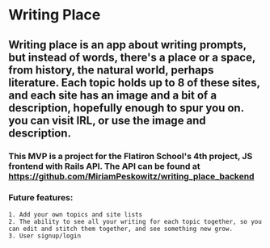 # Writing Place 

## Writing place is an app about writing prompts, but instead of words, there's a place or a space, from history, the natural world, perhaps literature. Each topic holds up to 8 of these sites, and each site has an image and a bit of a description, hopefully enough to spur you on. you can visit IRL, or use the image and description. 


### This MVP is a project for the Flatiron School's 4th project, JS frontend with Rails API. The API can be found at https://github.com/MiriamPeskowitz/writing_place_backend


### Future features: 


	1. Add your own topics and site lists
	2. The ability to see all your writing for each topic together, so you can edit and stitch them together, and see something new grow. 
	3. User signup/login



